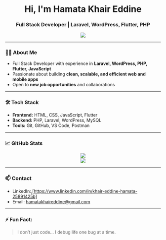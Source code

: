 <h1 align="center">Hi, I'm Hamata Khair Eddine</h1>
<h3 align="center">Full Stack Developer | Laravel, WordPress, Flutter, PHP</h3>

<p align="center">
  <a href="https://github.com/hamatakhaireddine">
    <img src="https://img.shields.io/github/followers/hamatakhaireddine?label=Follow&style=social" />
  </a>
</p>

---

### 👨‍💻 About Me
- Full Stack Developer with experience in **Laravel, WordPress, PHP, Flutter, JavaScript**
- Passionate about building **clean, scalable, and efficient web and mobile apps**
- Open to **new job opportunities** and collaborations

---

### 🛠️ Tech Stack
- **Frontend:** HTML, CSS, JavaScript, Flutter
- **Backend:** PHP, Laravel, WordPress, MySQL
- **Tools:** Git, GitHub, VS Code, Postman

---

### 📈 GitHub Stats
<p align="center">
  <img src="https://github-readme-stats.vercel.app/api?username=hamatakhaireddine&show_icons=true&theme=radical" />
  <br/>
  <img src="https://github-readme-stats.vercel.app/api/top-langs/?username=hamatakhaireddine&layout=compact&theme=radical" />
</p>

---

### 📫 Contact
- LinkedIn:,[https://www.linkedin.com/in/khair-eddine-hamata-25891425b]
- Email: hamatakhaireddine@gmail.com

---

### ⚡ Fun Fact:
> I don’t just code… I debug life one bug at a time.
